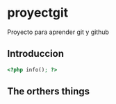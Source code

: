 # proyectgit
Proyecto para aprender git y github

## Introduccion

```php
<?php info(); ?>
```

## The orthers things
